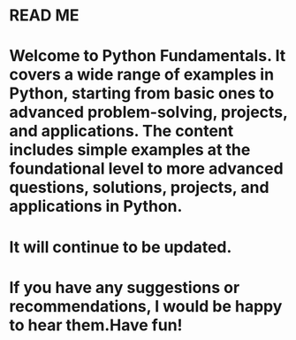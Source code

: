 
# READ ME


# Welcome to Python Fundamentals. It covers a wide range of examples in Python, starting from basic ones to advanced problem-solving, projects, and applications. The content includes simple examples at the foundational level to more advanced questions, solutions, projects, and applications in Python. 

# It will continue to be updated.

# If you have any suggestions or recommendations, I would be happy to hear them.Have fun!




